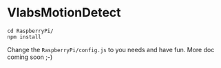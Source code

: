 VlabsMotionDetect
=================

    cd RaspberryPi/
    npm install

Change the `RaspberryPi/config.js` to you needs and have fun.
More doc coming soon ;-)